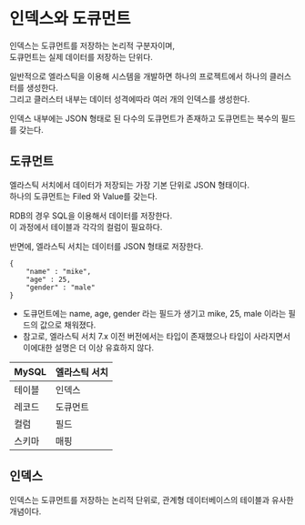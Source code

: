 # 인덱스와 도큐먼트

인덱스는 도큐먼트를 저장하는 논리적 구분자이며,  
도큐먼트는 실제 데이터를 저장하는 단위다.   

일반적으로 엘라스틱을 이용해 시스템을 개발하면 하나의 프로젝트에서 하나의 클러스터를 생성한다.    
그리고 클러스터 내부는 데이터 성격에따라 여러 개의 인덱스를 생성한다.   

인덱스 내부에는 JSON 형태로 된 다수의 도큐먼트가 존재하고 도큐먼트는 복수의 필드를 갖는다.   

## 도큐먼트 

엘라스틱 서치에서 데이터가 저장되는 가장 기본 단위로 JSON 형태이다.      
하나의 도큐먼트는 Filed 와 Value를 갖는다.   

RDB의 경우 SQL을 이용해서 데이터를 저장한다.     
이 과정에서 테이블과 각각의 컬럼이 필요하다.    

반면에, 엘라스틱 서치는 데이터를 JSON 형태로 저장한다.   

```
{
    "name" : "mike",
    "age" : 25,
    "gender" : "male"
}
```

* 도큐먼트에는 name, age, gender 라는 필드가 생기고
  mike, 25, male 이라는 필드의 값으로 채워졌다.   
* 참고로, 엘라스틱 서치 7.x 이전 버전에서는 타입이 존재했으나 타입이 사라지면서 이에대한 설명은 더 이상 유효하지 않다.  

|MySQL|엘라스틱 서치|
|-----|---------|
|테이블|인덱스|
|레코드|도큐먼트|
|컬럼|필드|
|스키마|매핑|

## 인덱스 

인덱스는 도큐먼트를 저장하는 논리적 단위로, 관계형 데이터베이스의 테이블과 유사한 개념이다.   



